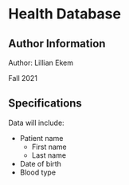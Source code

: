 # Health Database 

## Author Information
Author: Lillian Ekem 

Fall 2021

## Specifications
Data will include: 
* Patient name
  + First name
  + Last name
* Date of birth
* Blood type